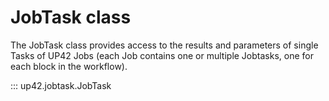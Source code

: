 # JobTask class

The JobTask class provides access to the results and parameters of single
Tasks of UP42 Jobs (each Job contains one or multiple Jobtasks, one for each
block in the workflow).


::: up42.jobtask.JobTask
